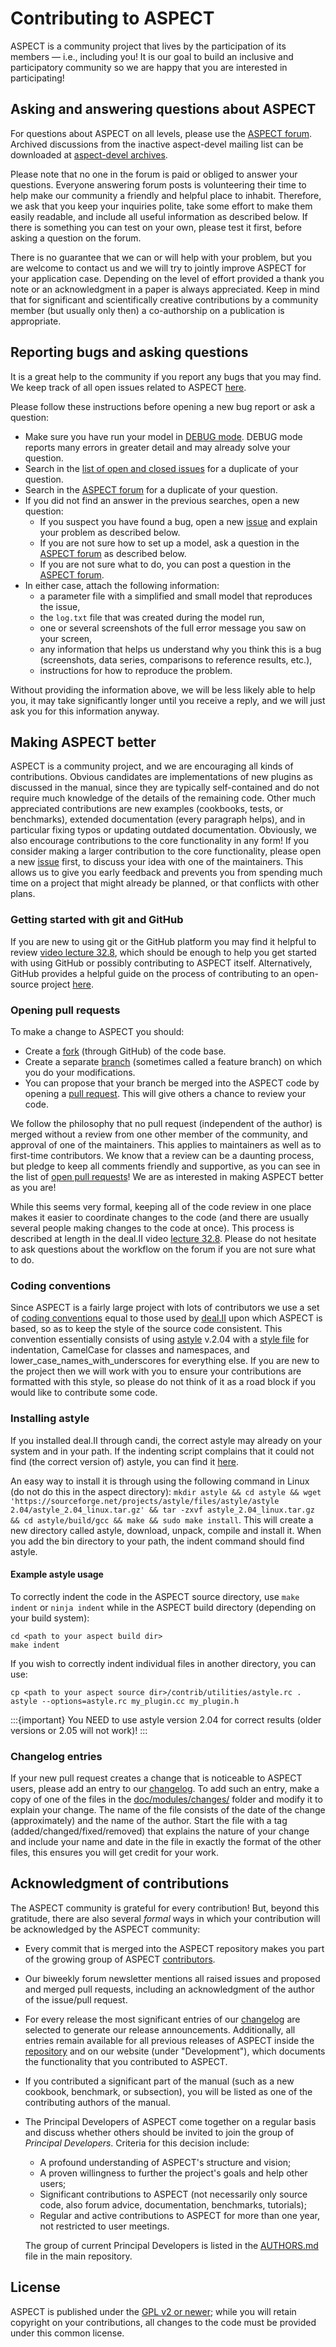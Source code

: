 # Contributing to ASPECT

ASPECT is a community project that lives by the participation of its
members — i.e., including you! It is our goal to build an inclusive
and participatory community so we are happy that you are interested in
participating!

## Asking and answering questions about ASPECT

For questions about ASPECT on all levels, please use the
[ASPECT forum](https://community.geodynamics.org/c/aspect).
Archived discussions from the inactive aspect-devel mailing list can be downloaded
at [aspect-devel archives](https://geodynamics.org/pipermail/aspect-devel/).

Please note that no one in the forum is paid or obliged to answer
your questions. Everyone answering forum posts is volunteering
their time to help make our community a friendly and helpful
place to inhabit. Therefore, we ask that you keep your inquiries
polite, take some effort to make them easily readable, and
include all useful information as described below. If there is
something you can test on your own, please test it first,
before asking a question on the forum.

There is no guarantee that we can or will help with your problem, but
you are welcome to contact us and we will try to jointly improve
ASPECT for your application case. Depending on the level of
effort provided a thank you note or an acknowledgment in
a paper is always appreciated. Keep in mind that for significant
and scientifically creative contributions by a community member
(but usually only then) a co-authorship on a publication
is appropriate.

## Reporting bugs and asking questions

It is a great help to the community if you report any bugs that you
may find. We keep track of all open issues related to ASPECT
[here](https://github.com/geodynamics/aspect/issues).

Please follow these instructions before opening a new bug report or ask
a question:

- Make sure you have run your model in
  [DEBUG mode](https://aspect-documentation.readthedocs.io/en/latest/user/run-aspect/debug-mode.html).
  DEBUG mode reports many errors in greater detail and may already solve your
  question.
- Search in the
  [list of open and closed issues](https://github.com/geodynamics/aspect/issues?q=is%3Aissue)
  for a duplicate of your question.
- Search in the [ASPECT forum](https://community.geodynamics.org/c/aspect) for
  a duplicate of your question.
- If you did not find an answer in the previous searches, open a new question:
  - If you suspect you have found a bug, open a new
    [issue](https://github.com/geodynamics/aspect/issues/new) and explain your
    problem as described below.
  - If you are not sure how to set up a model, ask a question in the
    [ASPECT forum](https://community.geodynamics.org/c/aspect) as described below.
  - If you are not sure what to do, you can post a question in the
    [ASPECT forum](https://community.geodynamics.org/c/aspect).
- In either case, attach the following information:
  - a parameter file with a simplified and small model that reproduces the
    issue,
  - the `log.txt` file that was created during the model run,
  - one or several screenshots of the full error message you saw on your
    screen,
  - any information that helps us understand why you think this is a bug
    (screenshots, data series, comparisons to reference results, etc.),
  - instructions for how to reproduce the problem.

Without providing the information above, we will be less likely able to help
you, it may take significantly longer until you receive a reply, and we will
just ask you for this information anyway.

## Making ASPECT better

ASPECT is a community project, and we are encouraging all kinds of
contributions. Obvious candidates are implementations of new plugins as discussed in
the manual, since they are typically self-contained and do not
require much knowledge of the details of the remaining code. Other much
appreciated contributions are new examples (cookbooks, tests, or benchmarks),
extended documentation (every paragraph helps), and in particular fixing typos
or updating outdated documentation. Obviously, we also encourage
contributions to the core functionality in any form! If you consider making a
larger contribution to the core functionality, please open a new
[issue](https://github.com/geodynamics/aspect/issues/new) first, to discuss
your idea with one of the maintainers. This allows us to give you early
feedback and prevents you from spending much time on a project that might already be
planned, or that conflicts with other plans.

### Getting started with git and GitHub

If you are new to using git or the GitHub platform you may find it
helpful to review [video lecture
32.8](http://www.math.colostate.edu/~bangerth/videos.676.32.8.html), which
should be enough to help you get started with using GitHub or possibly
contributing to ASPECT itself. Alternatively, GitHub provides a helpful
guide on the process of contributing to an open-source project
[here](https://opensource.guide/how-to-contribute/).

### Opening pull requests

To make a change to ASPECT you should:

- Create a
[fork](https://guides.github.com/activities/forking) (through GitHub) of
the code base.
- Create a separate
[branch](https://guides.github.com/introduction/flow/) (sometimes called a
feature branch) on which you do your modifications.
- You can propose that your branch be merged into the ASPECT
code by opening a [pull request](https://guides.github.com/introduction/flow/).
This will give others a chance to review your code.

We follow the philosophy that no pull request (independent of the author) is
merged without a review from one other member of the community, and approval of
one of the maintainers. This applies to maintainers as well as to first-time
contributors. We know that a review can be a daunting process, but pledge to
keep all comments friendly and supportive, as you can see in the list of [open
pull requests](https://github.com/geodynamics/aspect/pulls)! We are as
interested in making ASPECT better as you are!

While this seems very
formal, keeping all of the code review in one place makes it easier to
coordinate changes to the code (and there are usually several people making
changes to the code at once). This process is described at length in the
deal.II video [lecture
32.8](http://www.math.colostate.edu/~bangerth/videos.676.32.8.html).  Please do
not hesitate to ask questions about the workflow on the forum if you are
not sure what to do.

### Coding conventions

Since ASPECT is a fairly large project with lots of contributors we
use a set of
[coding conventions](https://www.dealii.org/developer/doxygen/deal.II/CodingConventions.html)
equal to those used by [deal.II](http://www.dealii.org)
upon which ASPECT is based, so as to keep the style of the source code
consistent. This convention essentially consists of using
[astyle](http://astyle.sourceforge.net/astyle.html) v.2.04 with a
[style file](https://github.com/geodynamics/aspect/blob/main/contrib/utilities/astyle.rc)
for indentation, CamelCase for classes and
namespaces, and lower_case_names_with_underscores for everything else. If you
are new to the project then we will work with you to ensure your contributions
are formatted with this style, so please do not think of it as a road block if
you would like to contribute some code.

### Installing astyle

If you installed deal.II through candi, the correct astyle may already on your system and in your path.
If the indenting script complains that it could not find (the correct version of) astyle,
you can find it [here](https://sourceforge.net/projects/astyle/files/astyle/astyle%202.04/).

An easy way to install it is through using the following command in Linux (do not do this in the aspect directory):
`mkdir astyle && cd astyle && wget 'https://sourceforge.net/projects/astyle/files/astyle/astyle 2.04/astyle_2.04_linux.tar.gz' && tar -zxvf astyle_2.04_linux.tar.gz && cd astyle/build/gcc && make && sudo make install`.
This will create a new directory called astyle, download, unpack, compile and install it.
When you add the bin directory to your path, the indent command should find astyle.

#### Example astyle usage

To correctly indent the code in the ASPECT source directory, use `make indent` or `ninja indent`
while in the ASPECT build directory (depending on your build system):

```{code-block} bash
cd <path to your aspect build dir>
make indent
```

If you wish to correctly indent individual files in another directory, you can use:

```{code-block} bash
cp <path to your aspect source dir>/contrib/utilities/astyle.rc .
astyle --options=astyle.rc my_plugin.cc my_plugin.h
```

:::{important}
You NEED to use astyle version 2.04 for correct results (older versions or 2.05 will not work)!
:::

### Changelog entries

If your new pull request creates a change that is noticeable to ASPECT users,
please add an entry to our
[changelog](https://aspect.geodynamics.org/doc/doxygen/changes_current.html). To
add such an entry, make a copy of one of the files in the
[doc/modules/changes/](https://github.com/geodynamics/aspect/tree/main/doc/modules/changes)
folder and modify it to explain
your change. The name of the file consists of the date of the change
(approximately) and the name of the author. Start the file with a tag
(added/changed/fixed/removed) that explains the nature of your change and
include your name and date in the file in exactly the format of the other
files, this ensures you will get credit for your work.

## Acknowledgment of contributions

The ASPECT community is grateful for every contribution! But, beyond
this gratitude, there are also several *formal*
ways in which your contribution will be acknowledged by the ASPECT community:

- Every commit that is merged into the ASPECT repository makes you part of
  the growing group of ASPECT
  [contributors](https://github.com/geodynamics/aspect/graphs/contributors).
- Our biweekly forum newsletter mentions all raised issues and proposed
  and merged pull requests, including an acknowledgment of the author of the
  issue/pull request.
- For every release the most significant entries of our
  [changelog](https://aspect.geodynamics.org/doc/doxygen/changes_current.html)
  are selected to generate our release announcements. Additionally, all entries
  remain available for all previous releases of ASPECT inside the
  [repository](https://github.com/geodynamics/aspect/tree/main/doc/modules)
  and on our website (under "Development"), which documents the functionality
  that you contributed to ASPECT.
- If you contributed a significant part of the manual (such as a new cookbook,
  benchmark, or subsection), you will be listed as one of the contributing
  authors of the manual.
- The Principal Developers of ASPECT come together on a regular basis and discuss
  whether others should be invited to join the
  group of *Principal Developers*. Criteria
  for this decision include:

  - A profound understanding of ASPECT's structure and vision;
  - A proven willingness to further the project's goals and help other users;
  - Significant contributions to ASPECT (not necessarily only source code,
    also forum advice, documentation, benchmarks, tutorials);
  - Regular and active contributions to ASPECT for more than one year,
    not restricted to user meetings.

  The group of current Principal Developers is listed in the
  [AUTHORS.md](https://github.com/geodynamics/aspect/blob/main/AUTHORS.md)
  file in the main repository.

## License

ASPECT is published under the
[GPL v2 or newer](https://github.com/geodynamics/aspect/blob/main/LICENSE);
while you will retain copyright on your contributions, all changes to the code
must be provided under this common license.
